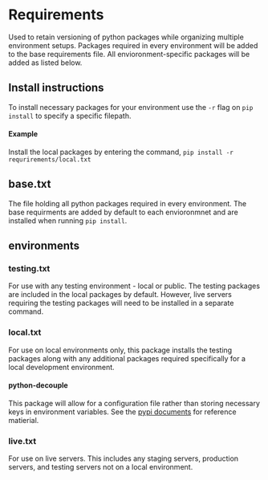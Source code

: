 # Requirements

Used to retain versioning of python packages while organizing multiple environment setups.
Packages required in every environment will be added to the base requirements file. All envioronment-specific packages will be added as listed below.

## Install instructions 

To install necessary packages for your environment use the `-r` flag on `pip install` to specify a specific filepath.

#### Example

Install the local packages by entering the command,  `pip install -r requrirements/local.txt`

## base.txt

The file holding all python packages required in every environment. The base requirments are added by default to each envioronmnet and are installed when running `pip install`.


## environments

### testing.txt

For use with any testing environment - local or public. The testing packages are included in the local packages by default. However, live servers requiring the testing packages will need to be installed in a separate command.

### local.txt

For use on local environments only, this package installs the testing packages along with any additional packages required specifically for a local development environment.

#### python-decouple

This package will allow for a configuration file rather than storing necessary keys in environment variables. See the [pypi documents](https://pypi.org/project/python-decouple/) for reference matierial.

### live.txt

For use on live servers. This includes any staging servers, production servers, and testing servers not on a local environment.
